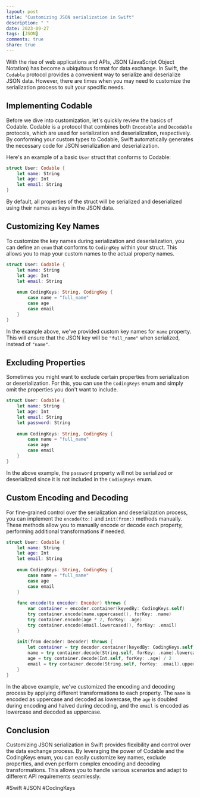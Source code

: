```yaml
---
layout: post
title: "Customizing JSON serialization in Swift"
description: " "
date: 2023-09-27
tags: [JSON]
comments: true
share: true
---
```


With the rise of web applications and APIs, JSON (JavaScript Object Notation) has become a ubiquitous format for data exchange. In Swift, the `Codable` protocol provides a convenient way to serialize and deserialize JSON data. However, there are times when you may need to customize the serialization process to suit your specific needs.

## Implementing Codable

Before we dive into customization, let's quickly review the basics of Codable. Codable is a protocol that combines both `Encodable` and `Decodable` protocols, which are used for serialization and deserialization, respectively. By conforming your custom types to Codable, Swift automatically generates the necessary code for JSON serialization and deserialization.

Here's an example of a basic `User` struct that conforms to Codable:

```swift
struct User: Codable {
    let name: String
    let age: Int
    let email: String
}
```

By default, all properties of the struct will be serialized and deserialized using their names as keys in the JSON data. 

## Customizing Key Names

To customize the key names during serialization and deserialization, you can define an `enum` that conforms to `CodingKey` within your struct. This allows you to map your custom names to the actual property names.

```swift
struct User: Codable {
    let name: String
    let age: Int
    let email: String
    
    enum CodingKeys: String, CodingKey {
        case name = "full_name"
        case age
        case email
    }
}
```

In the example above, we've provided custom key names for `name` property. This will ensure that the JSON key will be `"full_name"` when serialized, instead of `"name"`.

## Excluding Properties

Sometimes you might want to exclude certain properties from serialization or deserialization. For this, you can use the `CodingKeys` enum and simply omit the properties you don't want to include.

```swift
struct User: Codable {
    let name: String
    let age: Int
    let email: String
    let password: String
    
    enum CodingKeys: String, CodingKey {
        case name = "full_name"
        case age
        case email
    }
}
```

In the above example, the `password` property will not be serialized or deserialized since it is not included in the `CodingKeys` enum.

## Custom Encoding and Decoding

For fine-grained control over the serialization and deserialization process, you can implement the `encode(to:)` and `init(from:)` methods manually. These methods allow you to manually encode or decode each property, performing additional transformations if needed.

```swift
struct User: Codable {
    let name: String
    let age: Int
    let email: String
    
    enum CodingKeys: String, CodingKey {
        case name = "full_name"
        case age
        case email
    }
    
    func encode(to encoder: Encoder) throws {
        var container = encoder.container(keyedBy: CodingKeys.self)
        try container.encode(name.uppercased(), forKey: .name)
        try container.encode(age * 2, forKey: .age)
        try container.encode(email.lowercased(), forKey: .email)
    }
    
    init(from decoder: Decoder) throws {
        let container = try decoder.container(keyedBy: CodingKeys.self)
        name = try container.decode(String.self, forKey: .name).lowercased()
        age = try container.decode(Int.self, forKey: .age) / 2
        email = try container.decode(String.self, forKey: .email).uppercased()
    }
}
```

In the above example, we've customized the encoding and decoding process by applying different transformations to each property. The `name` is encoded as uppercase and decoded as lowercase, the `age` is doubled during encoding and halved during decoding, and the `email` is encoded as lowercase and decoded as uppercase.

## Conclusion

Customizing JSON serialization in Swift provides flexibility and control over the data exchange process. By leveraging the power of Codable and the CodingKeys enum, you can easily customize key names, exclude properties, and even perform complex encoding and decoding transformations. This allows you to handle various scenarios and adapt to different API requirements seamlessly.

#Swift #JSON #CodingKeys